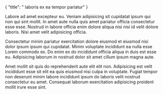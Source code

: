 {
  "title": " laboris ex ea tempor pariatur"
}

Labore ad amet excepteur eu. Veniam adipisicing sit cupidatat ipsum qui non qui sint mollit. In amet aute nulla quis amet pariatur officia consectetur esse esse. Nostrud in labore officia enim dolore aliqua nisi nisi id velit dolore laboris. Nisi amet velit adipisicing officia.

Consectetur minim pariatur exercitation dolore eiusmod et eiusmod nisi dolor ipsum ipsum qui cupidatat. Minim voluptate incididunt ea nulla esse Lorem commodo ex. Do enim ex do incididunt officia aliqua in duis est esse eu. Adipisicing laborum in nostrud dolor sit amet cillum ipsum magna aute.

Amet mollit sit quis do reprehenderit aute elit elit non. Adipisicing est velit incididunt esse sit elit ea quis eiusmod nisi culpa in voluptate. Fugiat tempor non deserunt minim labore incididunt ipsum do laboris velit nostrud consectetur eu amet. Consequat laborum exercitation adipisicing proident mollit irure esse sint.